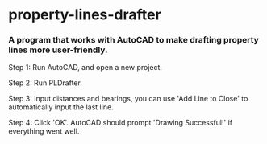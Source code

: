 # property-lines-drafter
### A program that works with AutoCAD to make drafting property lines more user-friendly.

Step 1: Run AutoCAD, and open a new project.

Step 2: Run PLDrafter.

Step 3: Input distances and bearings, you can use 'Add Line to Close' to automatically input the last line.

Step 4: Click 'OK'. AutoCAD should prompt 'Drawing Successful!' if everything went well.
